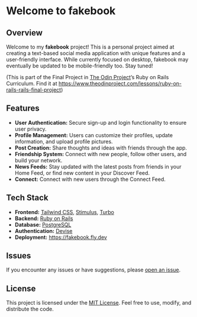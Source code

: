 # Welcome to fakebook

## Overview

Welcome to my **fakebook** project! This is a personal project aimed at creating a text-based social media application with unique features and a user-friendly interface. While currently focused on desktop, fakebook may eventually be updated to be mobile-friendly too. Stay tuned!

(This is part of the Final Project in [The Odin Project](https://www.theodinproject.com)’s Ruby on Rails Curriculum. Find it at https://www.theodinproject.com/lessons/ruby-on-rails-rails-final-project)

## Features

- **User Authentication:** Secure sign-up and login functionality to ensure user privacy.
- **Profile Management:** Users can customize their profiles, update information, and upload profile pictures.
- **Post Creation:** Share thoughts and ideas with friends through the app.
- **Friendship System:** Connect with new people, follow other users, and build your network.
- **News Feeds:** Stay updated with the latest posts from friends in your Home Feed, or find new content in your Discover Feed.
- **Connect:** Connect with new users through the Connect Feed.

## Tech Stack

- **Frontend:** [Tailwind CSS](https://tailwindcss.com), [Stimulus](https://stimulus.hotwired.dev/), [Turbo](https://turbo.hotwired.dev/)
- **Backend:** [Ruby on Rails](https://rubyonrails.org/)
- **Database:** [PostgreSQL](https://www.postgresql.org/)
- **Authentication:** [Devise](https://github.com/heartcombo/devise)
- **Deployment:** https://fakebook.fly.dev

## Issues

If you encounter any issues or have suggestions, please [open an issue](https://github.com/bradenr402/fakebook/issues).

## License

This project is licensed under the [MIT License](https://opensource.org/license/mit/). Feel free to use, modify, and distribute the code.
